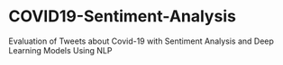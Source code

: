 # COVID19-Sentiment-Analysis
Evaluation of Tweets about Covid-19 with Sentiment Analysis and Deep Learning Models Using NLP
